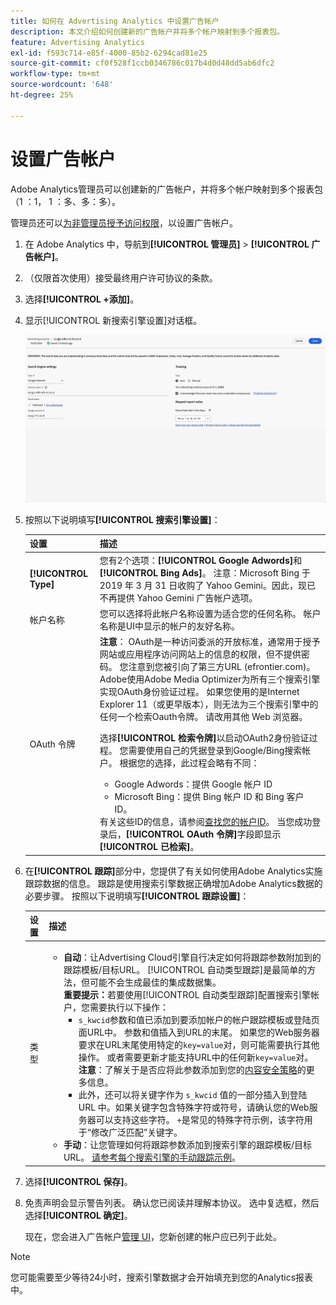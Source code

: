 ```yaml
---
title: 如何在 Advertising Analytics 中设置广告帐户
description: 本文介绍如何创建新的广告帐户并将多个帐户映射到多个报表包。
feature: Advertising Analytics
exl-id: f593c714-e85f-4000-85b2-6294cad81e25
source-git-commit: cf0f528f1ccb0346786c017b4d0d48dd5ab6dfc2
workflow-type: tm+mt
source-wordcount: '648'
ht-degree: 25%

---
```


# 设置广告帐户

Adobe Analytics管理员可以创建新的广告帐户，并将多个帐户映射到多个报表包（1 ：1， 1 ：多、多：多）。

管理员还可以[为非管理员授予访问权限](/help/integrate/c-advertising-analytics/overview.md#section_FCC58EB635954A32990D4E67B52B4369)，以设置广告帐户。

<!--
![](assets/aa_accounts.png)
-->

1. 在 Adobe Analytics 中，导航到&#x200B;**[!UICONTROL 管理员]** > **[!UICONTROL 广告帐户]**。
1. （仅限首次使用）接受最终用户许可协议的条款。
1. 选择&#x200B;**[!UICONTROL +添加]**。
1. 显示[!UICONTROL 新搜索引擎设置]对话框。

   ![](assets/aa-new-se-account.png)

1. 按照以下说明填写&#x200B;**[!UICONTROL 搜索引擎设置]**：

   | 设置 | 描述 |
   | --- | --- |
   | **[!UICONTROL Type]** | 您有2个选项：**[!UICONTROL Google Adwords]**&#x200B;和&#x200B;**[!UICONTROL Bing Ads]**。  注意：Microsoft Bing 于 2019 年 3 月 31 日收购了 Yahoo Gemini。因此，现已不再提供 Yahoo Gemini 广告帐户选项。 |
   | 帐户名称 | 您可以选择将此帐户名称设置为适合您的任何名称。  帐户名称是UI中显示的帐户的友好名称。 |
   | OAuth 令牌 | **注意**： OAuth是一种访问委派的开放标准，通常用于授予网站或应用程序访问网站上的信息的权限，但不提供密码。 您注意到您被引向了第三方URL (efrontier.com)。 Adobe使用Adobe Media Optimizer为所有三个搜索引擎实现OAuth身份验证过程。 如果您使用的是Internet Explorer 11（或更早版本），则无法为三个搜索引擎中的任何一个检索Oauth令牌。 请改用其他 Web 浏览器。<p>选择&#x200B;**[!UICONTROL 检索令牌]**&#x200B;以启动OAuth2身份验证过程。 您需要使用自己的凭据登录到Google/Bing搜索帐户。 根据您的选择，此过程会略有不同： <ul><li>Google Adwords：提供 Google 帐户 ID</li><li>Microsoft Bing：提供 Bing 帐户 ID 和 Bing 客户 ID。</li></ul>有关这些ID的信息，请参阅[查找您的帐户ID](/help/integrate/c-advertising-analytics/c-adanalytics-workflow/aa-locate-account-id.md)。 当您成功登录后，**[!UICONTROL OAuth 令牌]**&#x200B;字段即显示&#x200B;**[!UICONTROL 已检索]**。 |

1. 在&#x200B;**[!UICONTROL 跟踪]**&#x200B;部分中，您提供了有关如何使用Adobe Analytics实施跟踪数据的信息。 跟踪是使用搜索引擎数据正确增加Adobe Analytics数据的必要步骤。
按照以下说明填写&#x200B;**[!UICONTROL 跟踪设置]**：

   | 设置 | 描述 |
   | --- | --- |
   | 类型 | <ul><li>**自动**：让Advertising Cloud引擎自行决定如何将跟踪参数附加到的跟踪模板/目标URL。 [!UICONTROL 自动类型跟踪]是最简单的方法，但可能不会生成最佳的集成数据集。<br>**重要提示：**&#x200B;若要使用[!UICONTROL 自动类型跟踪]配置搜索引擎帐户，您需要执行以下操作：<ul><li>`s_kwcid`参数和值已添加到要添加帐户的帐户跟踪模板或登陆页面URL中。 参数和值插入到URL的末尾。 如果您的Web服务器要求在URL末尾使用特定的`key=value`对，则可能需要执行其他操作。 或者需要更新才能支持URL中的任何新`key=value`对。 **注意**：了解关于是否应将此参数添加到您的[内容安全策略](https://experienceleague.adobe.com/zh-hans/docs/id-service/using/reference/csp)的更多信息。</li><li>此外，还可以将关键字作为 `s_kwcid` 值的一部分插入到登陆 URL 中。如果关键字包含特殊字符或符号，请确认您的Web服务器可以支持这些字符。 `+`是常见的特殊字符示例，该字符用于“修改广泛匹配”关键字。</li></ul></li><li>**手动**：让您管理如何将跟踪参数添加到搜索引擎的跟踪模板/目标URL。 [请参考每个搜索引擎的手动跟踪示例](/help/integrate/c-advertising-analytics/c-adanalytics-workflow/aa-manual-vs-automatic-tracking.md)。</li></ul> |

1. 选择&#x200B;**[!UICONTROL 保存]**。
1. 免责声明会显示警告列表。 确认您已阅读并理解本协议。 选中复选框，然后选择&#x200B;**[!UICONTROL 确定]**。

   现在，您会进入广告帐户[管理 UI](/help/integrate/c-advertising-analytics/c-adanalytics-workflow/aa-manage-ad-accounts.md)，您新创建的帐户应已列于此处。

>[!NOTE]
>
>您可能需要至少等待24小时，搜索引擎数据才会开始填充到您的Analytics报表中。
